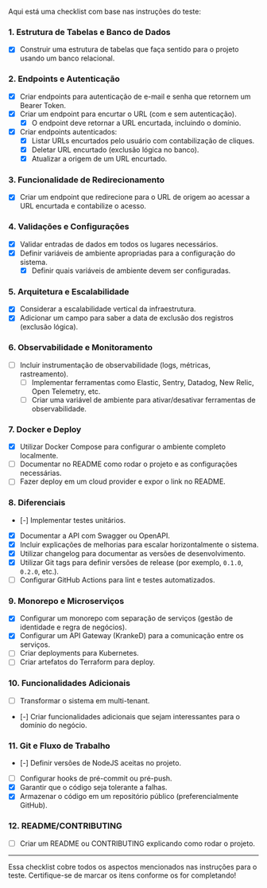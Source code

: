 Aqui está uma checklist com base nas instruções do teste:

### **1. Estrutura de Tabelas e Banco de Dados**
- [X] Construir uma estrutura de tabelas que faça sentido para o projeto usando um banco relacional.

### **2. Endpoints e Autenticação**
- [X] Criar endpoints para autenticação de e-mail e senha que retornem um Bearer Token.
- [X] Criar um endpoint para encurtar o URL (com e sem autenticação).
  - [X] O endpoint deve retornar a URL encurtada, incluindo o domínio.
- [X] Criar endpoints autenticados:
  - [X] Listar URLs encurtados pelo usuário com contabilização de cliques.
  - [X] Deletar URL encurtado (exclusão lógica no banco).
  - [X] Atualizar a origem de um URL encurtado.

### **3. Funcionalidade de Redirecionamento**
- [X] Criar um endpoint que redirecione para o URL de origem ao acessar a URL encurtada e contabilize o acesso.

### **4. Validações e Configurações**
- [X] Validar entradas de dados em todos os lugares necessários.
- [X] Definir variáveis de ambiente apropriadas para a configuração do sistema.
  - [X] Definir quais variáveis de ambiente devem ser configuradas.
  
### **5. Arquitetura e Escalabilidade**
- [X] Considerar a escalabilidade vertical da infraestrutura.
- [X] Adicionar um campo para saber a data de exclusão dos registros (exclusão lógica).

### **6. Observabilidade e Monitoramento**
- [ ] Incluir instrumentação de observabilidade (logs, métricas, rastreamento).
  - [ ] Implementar ferramentas como Elastic, Sentry, Datadog, New Relic, Open Telemetry, etc.
  - [ ] Criar uma variável de ambiente para ativar/desativar ferramentas de observabilidade.

### **7. Docker e Deploy**
- [X] Utilizar Docker Compose para configurar o ambiente completo localmente.
- [ ] Documentar no README como rodar o projeto e as configurações necessárias.
- [ ] Fazer deploy em um cloud provider e expor o link no README.

### **8. Diferenciais**
- [-] Implementar testes unitários.
- [X] Documentar a API com Swagger ou OpenAPI.
- [X] Incluir explicações de melhorias para escalar horizontalmente o sistema.
- [X] Utilizar changelog para documentar as versões de desenvolvimento.
- [X] Utilizar Git tags para definir versões de release (por exemplo, `0.1.0`, `0.2.0`, etc.).
- [ ] Configurar GitHub Actions para lint e testes automatizados.

### **9. Monorepo e Microserviços**
- [X] Configurar um monorepo com separação de serviços (gestão de identidade e regra de negócios).
- [X] Configurar um API Gateway (KrankeD) para a comunicação entre os serviços.
- [ ] Criar deployments para Kubernetes.
- [ ] Criar artefatos do Terraform para deploy.

### **10. Funcionalidades Adicionais**
- [ ] Transformar o sistema em multi-tenant.
- [-] Criar funcionalidades adicionais que sejam interessantes para o domínio do negócio.

### **11. Git e Fluxo de Trabalho**
- [-] Definir versões de NodeJS aceitas no projeto.
- [ ] Configurar hooks de pré-commit ou pré-push.
- [X] Garantir que o código seja tolerante a falhas.
- [X] Armazenar o código em um repositório público (preferencialmente GitHub).

### **12. README/CONTRIBUTING**
- [ ] Criar um README ou CONTRIBUTING explicando como rodar o projeto.

--- 

Essa checklist cobre todos os aspectos mencionados nas instruções para o teste. Certifique-se de marcar os itens conforme os for completando!